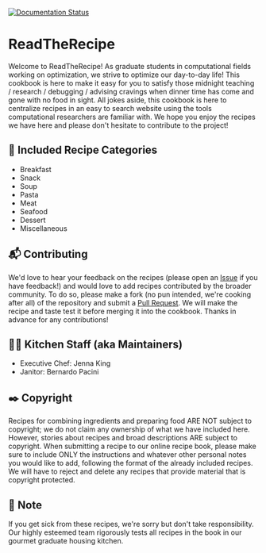 [![Documentation Status](https://readthedocs.org/projects/readtherecipe/badge/?version=latest)](https://readtherecipe.readthedocs.io/en/latest/?badge=latest)

ReadTheRecipe
=============

Welcome to ReadTheRecipe!
As graduate students in computational fields working on optimization, we strive to optimize our day-to-day life!
This cookbook is here to make it easy for you to satisfy those midnight teaching / research / debugging / advising cravings when dinner time has come and gone with no food in sight.
All jokes aside, this cookbook is here to centralize recipes in an easy to search website using the tools computational researchers are familiar with.
We hope you enjoy the recipes we have here and please don't hesitate to contribute to the project!

:page_with_curl: Included Recipe Categories
-------------------------------------------

* Breakfast
* Snack
* Soup
* Pasta
* Meat
* Seafood
* Dessert
* Miscellaneous

:mailbox_with_mail: Contributing
--------------------------------

We'd love to hear your feedback on the recipes (please open an [Issue](https://github.com/bernardopacini/ReadTheRecipe/issues) if you have feedback!) and would love to add recipes contributed by the broader community.
To do so, please make a fork (no pun intended, we're cooking after all) of the repository and submit a [Pull Request](https://github.com/bernardopacini/ReadTheRecipe/pulls).
We will make the recipe and taste test it before merging it into the cookbook.
Thanks in advance for any contributions!

:cook: Kitchen Staff (aka Maintainers)
--------------------------------------

* Executive Chef: Jenna King
* Janitor: Bernardo Pacini

:black_nib: Copyright
---------------------

Recipes for combining ingredients and preparing food ARE NOT subject to copyright; we do not claim any ownership of what we have included here.
However, stories about recipes and broad descriptions ARE subject to copyright.
When submitting a recipe to our online recipe book, please make sure to include ONLY the instructions and whatever other personal notes you would like to add, following the format of the already included recipes.
We will have to reject and delete any recipes that provide material that is copyright protected.

:mega: Note
-----------
If you get sick from these recipes, we're sorry but don't take responsibility.
Our highly esteemed team rigorously tests all recipes in the book in our gourmet graduate housing kitchen.
